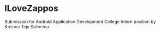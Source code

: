 # ILoveZappos
Submission for Android Application Development College Intern position by Krishna Teja Salimeda
